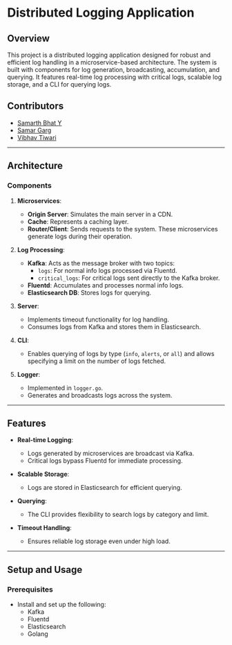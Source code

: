 # Distributed Logging Application

## Overview

This project is a distributed logging application designed for robust and efficient log handling in a microservice-based architecture. The system is built with components for log generation, broadcasting, accumulation, and querying. It features real-time log processing with critical logs, scalable log storage, and a CLI for querying logs.

## Contributors

- [Samarth Bhat Y](https://github.com/samarth-clone)
- [Samar Garg ](https://github.com/Samsonnyyeet)
- [Vibhav Tiwari](https://github.com/vibhav950)

---

## Architecture

### Components
1. **Microservices**:
   - **Origin Server**: Simulates the main server in a CDN.
   - **Cache**: Represents a caching layer.
   - **Router/Client**: Sends requests to the system.
   These microservices generate logs during their operation.

2. **Log Processing**:
   - **Kafka**: Acts as the message broker with two topics:
     - `logs`: For normal info logs processed via Fluentd.
     - `critical_logs`: For critical logs sent directly to the Kafka broker.
   - **Fluentd**: Accumulates and processes normal info logs.
   - **Elasticsearch DB**: Stores logs for querying.

3. **Server**:
   - Implements timeout functionality for log handling.
   - Consumes logs from Kafka and stores them in Elasticsearch.

4. **CLI**:
   - Enables querying of logs by type (`info`, `alerts`, or `all`) and allows specifying a limit on the number of logs fetched.

5. **Logger**:
   - Implemented in `logger.go`.
   - Generates and broadcasts logs across the system.

---

## Features

- **Real-time Logging**:
  - Logs generated by microservices are broadcast via Kafka.
  - Critical logs bypass Fluentd for immediate processing.

- **Scalable Storage**:
  - Logs are stored in Elasticsearch for efficient querying.

- **Querying**:
  - The CLI provides flexibility to search logs by category and limit.

- **Timeout Handling**:
  - Ensures reliable log storage even under high load.

---

## Setup and Usage

### Prerequisites
- Install and set up the following:
  - Kafka
  - Fluentd
  - Elasticsearch
  - Golang
